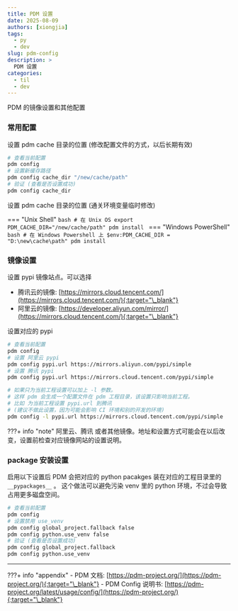 ```yaml
---
title: PDM 设置
date: 2025-08-09
authors: [xiongjia]
tags:
  - py
  - dev
slug: pdm-config
description: >
  PDM 设置
categories:
  - til
  - dev
---
```


PDM 的镜像设置和其他配置

<!-- more -->

### 常用配置

设置 pdm cache 目录的位置 (修改配置文件的方式，以后长期有效)

```bash
# 查看当前配置
pdm config
# 设置新缓存路径
pdm config cache_dir "/new/cache/path"
# 验证 (查看是否设置成功)
pdm config cache_dir
```

设置 pdm cache 目录的位置 (通关环境变量临时修改)

=== "Unix Shell"
    ```bash
    # 在 Unix OS
    export PDM_CACHE_DIR="/new/cache/path"
    pdm install
    ```
=== "Windows PowerShell"
    ```bash
    # 在 Windows Powershell 上
    $env:PDM_CACHE_DIR = "D:\new\cache\path"
    pdm install
    ```

### 镜像设置

设置 pypi 镜像站点。可以选择

- 腾讯云的镜像: [https://mirrors.cloud.tencent.com/](https://mirrors.cloud.tencent.com/){:target="\_blank"}
- 阿里云的镜像: [https://developer.aliyun.com/mirror/](https://mirrors.cloud.tencent.com/){:target="\_blank"}


设置对应的 pypi 

```bash
# 查看当前配置
pdm config
# 设置 阿里云 pypi 
pdm config pypi.url https://mirrors.aliyun.com/pypi/simple
# 设置 腾讯 pypi 
pdm config pypi.url https://mirrors.cloud.tencent.com/pypi/simple

# 如果只为当前工程设置可以加上 -l 参数。
# 这样 pdm 会生成一个配置文件在 pdm 工程目录，该设置只影响当前工程。
# 比如 为当前工程设置 pypi.url 到腾讯
# (建议不做此设置，因为可能会影响 CI 环境和别的开发的环境)
pdm config -l pypi.url https://mirrors.cloud.tencent.com/pypi/simple
```

???+ info "note"
    阿里云、腾讯 或者其他镜像。地址和设置方式可能会在以后改变，设置前检查对应镜像网站的设置说明。


### package 安装设置

启用以下设置后 PDM 会把对应的 python pacakges 装在对应的工程目录里的 `__pypackages__` 。
这个做法可以避免污染 venv 里的 python 环境，不过会导致占用更多磁盘空间。

```bash
# 查看当前配置
pdm config
# 设置禁用 use_venv 
pdm config global_project.fallback false
pdm config python.use_venv false
# 验证 (查看是否设置成功)
pdm config global_project.fallback
pdm config python.use_venv
```

---


???+ info "appendix"
    - PDM 文档: [https://pdm-project.org/](https://pdm-project.org/){:target="\_blank"}
    - PDM Config 说明书: [https://pdm-project.org/latest/usage/config/](https://pdm-project.org/){:target="\_blank"}

